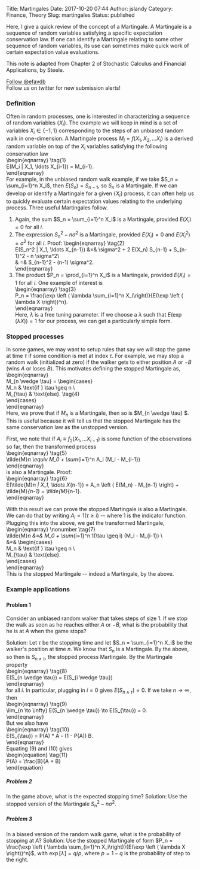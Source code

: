 Title: Martingales
Date: 2017-10-20 07:44
Author: jslandy
Category: Finance, Theory
Slug: martingales
Status: published

Here, I give a quick review of the concept of a Martingale. A Martingale is a sequence of random variables satisfying a specific expectation conservation law. If one can identify a Martingale relating to some other sequence of random variables, its use can sometimes make quick work of certain expectation value evaluations.

This note is adapted from Chapter 2 of Stochastic Calculus and Financial Applications, by Steele.

  
[Follow @efavdb](http://twitter.com/efavdb)  
Follow us on twitter for new submission alerts!

### Definition

Often in random processes, one is interested in characterizing a sequence of random variables $\{X_i\}$. The example we will keep in mind is a set of variables $X_i \in \{-1, 1\}$ corresponding to the steps of an unbiased random walk in one-dimension. A Martingale process $M_i = f(X_1, X_2, \ldots X_i)$ is a derived random variable on top of the $X_i$ variables satisfying the following conservation law  
\begin{eqnarray} \tag{1}  
E(M_i | X_1, \ldots X_{i-1}) = M_{i-1}.  
\end{eqnarray}  
For example, in the unbiased random walk example, if we take $S_n = \sum_{i=1}^n X_i$, then $E(S_n) = S_{n-1}$, so $S_n$ is a Martingale. If we can develop or identify a Martingale for a given $\{X_i\}$ process, it can often help us to quickly evaluate certain expectation values relating to the underlying process. Three useful Martingales follow.

1.  Again, the sum $S_n = \sum_{i=1}^n X_i$ is a Martingale, provided $E(X_i) = 0$ for all $i$.
2.  The expression $S_n^2 - n \sigma^2$ is a Martingale, provided $E(X_i) = 0$ and $E(X_i^2) = \sigma^2$ for all $i$. Proof: \begin{eqnarray} \tag{2}  
    E(S_n^2 | X_1, \ldots X_{n-1}) &=& \sigma^2 + 2 E(X_n) S_{n-1} + S_{n-1}^2 - n \sigma^2\  
    & =& S_{n-1}^2 - (n-1) \sigma^2.  
    \end{eqnarray}
3.  The product $P_n = \prod_{i=1}^n X_i$ is a Martingale, provided $E(X_i) = 1$ for all $i$. One example of interest is  
    \begin{eqnarray} \tag{3}  
    P_n = \frac{\exp \left ( \lambda \sum_{i=1}^n X_i\right)}{E(\exp \left ( \lambda X \right))^n}.  
    \end{eqnarray}  
    Here, $\lambda$ is a free tuning parameter. If we choose a $\lambda$ such that $E(\exp(\lambda X)) = 1$ for our process, we can get a particularly simple form.

### Stopped processes

In some games, we may want to setup rules that say we will stop the game at time $\tau$ if some condition is met at index $\tau$. For example, we may stop a random walk (initialized at zero) if the walker gets to either position $A$ or $-B$ (wins $A$ or loses $B$). This motivates defining the stopped Martingale as,  
\begin{eqnarray}  
M_{n \wedge \tau} = \begin{cases}  
M_n & \text{if } \tau \geq n \  
M_{\tau} & \text{else}. \tag{4}  
\end{cases}  
\end{eqnarray}  
Here, we prove that if $M_n$ is a Martingale, then so is $M_{n \wedge \tau} $. This is useful because it will tell us that the stopped Martingale has the same conservation law as the unstopped version.

First, we note that if $A_i \equiv f_2(X_1, \ldots X_{i-1})$ is some function of the observations so far, then the transformed process  
\begin{eqnarray} \tag{5}  
\tilde{M}_n \equiv M_0 + \sum_{i=1}^n A_i (M_i - M_{i-1})  
\end{eqnarray}  
is also a Martingale. Proof:  
\begin{eqnarray} \tag{6}  
E(\tilde{M}_n | X_1, \ldots X_{n-1}) = A_n \left ( E(M_n) - M_{n-1} \right) + \tilde{M}_{n-1} = \tilde{M}_{n-1}.  
\end{eqnarray}

With this result we can prove the stopped Martingale is also a Martingale. We can do that by writing $A_i = 1(\tau \geq i)$ -- where $1$ is the indicator function. Plugging this into the above, we get the transformed Martingale,  
\begin{eqnarray} \nonumber \tag{7}  
\tilde{M}_n &=& M_0 + \sum_{i=1}^n 1(\tau \geq i) (M_i - M_{i-1}) \  
&=& \begin{cases}  
M_n & \text{if } \tau \geq n \  
M_{\tau} & \text{else}.  
\end{cases}  
\end{eqnarray}  
This is the stopped Martingale -- indeed a Martingale, by the above.

### Example applications  

### 

#### Problem 1

Consider an unbiased random walker that takes steps of size $1$. If we stop the walk as soon as he reaches either $A$ or $-B$, what is the probability that he is at $A$ when the game stops?

Solution: Let $\tau$ be the stopping time and let $S_n = \sum_{i=1}^n X_i$ be the walker's position at time $n$. We know that $S_n$ is a Martingale. By the above, so then is $S_{n \wedge \tau}$, the stopped process Martingale. By the Martingale property  
\begin{eqnarray} \tag{8}  
E(S_{n \wedge \tau}) = E(S_{i \wedge \tau})  
\end{eqnarray}  
for all $i$. In particular, plugging in $i = 0$ gives $E(S_{n \wedge \tau}) = 0$. If we take $n \to \infty$, then  
\begin{eqnarray} \tag{9}  
\lim_{n \to \infty} E(S_{n \wedge \tau}) \to E(S_{\tau}) = 0.  
\end{eqnarray}  
But we also have  
\begin{eqnarray} \tag{10}  
E(S_{\tau}) = P(A) * A - (1 - P(A)) B.  
\end{eqnarray}  
Equating (9) and (10) gives  
\begin{equation} \tag{11}  
P(A) = \frac{B}{A + B}  
\end{equation}

##### Problem 2

In the game above, what is the expected stopping time? Solution: Use the stopped version of the Martingale $S_n^2 - n \sigma^2$.

##### Problem 3

In a biased version of the random walk game, what is the probability of stopping at $A$? Solution: Use the stopped Martingale of form $P_n = \frac{\exp \left ( \lambda \sum_{i=1}^n X_i\right)}{E(\exp \left ( \lambda X \right))^n}$, with $\exp[\lambda] = q/p$, where $p = 1-q$ is the probability of step to the right.
